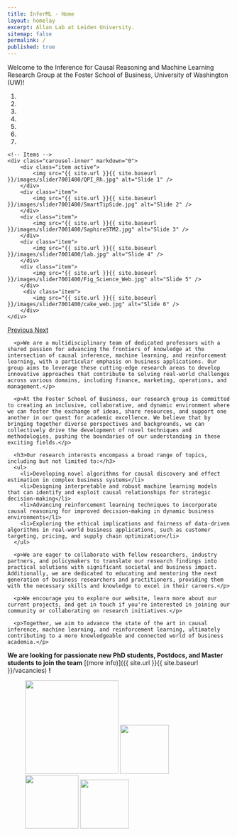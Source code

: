 ```yaml
---
title: InferML - Home
layout: homelay
excerpt: Allan Lab at Leiden University.
sitemap: false
permalink: /
published: true
---
```


Welcome to the Inference for Causal Reasoning and Machine Learning Research Group at the Foster School of Business, University of Washington (UW)!






<div markdown="0" id="carousel" class="carousel slide" data-ride="carousel" data-interval="4000" data-pause="hover" >
    <!-- Menu -->
    <ol class="carousel-indicators">
        <li data-target="#carousel" data-slide-to="0" class="active"></li>
        <li data-target="#carousel" data-slide-to="1"></li>
        <li data-target="#carousel" data-slide-to="2"></li>
        <li data-target="#carousel" data-slide-to="3"></li>
        <li data-target="#carousel" data-slide-to="4"></li>
        <li data-target="#carousel" data-slide-to="5"></li>
        <li data-target="#carousel" data-slide-to="6"></li>
    </ol>

    <!-- Items -->
    <div class="carousel-inner" markdown="0">
        <div class="item active">
            <img src="{{ site.url }}{{ site.baseurl }}/images/slider7001400/QPI_Rh.jpg" alt="Slide 1" />
        </div>
        <div class="item">
            <img src="{{ site.url }}{{ site.baseurl }}/images/slider7001400/SmartTipSide.jpg" alt="Slide 2" />
        </div>
        <div class="item">
            <img src="{{ site.url }}{{ site.baseurl }}/images/slider7001400/SaphireSTM2.jpg" alt="Slide 3" />
        </div>
        <div class="item">
            <img src="{{ site.url }}{{ site.baseurl }}/images/slider7001400/lab.jpg" alt="Slide 4" />
        </div>
        <div class="item">
            <img src="{{ site.url }}{{ site.baseurl }}/images/slider7001400/Fig_Science_Web.jpg" alt="Slide 5" />
        </div>       
         <div class="item">
            <img src="{{ site.url }}{{ site.baseurl }}/images/slider7001400/cake_web.jpg" alt="Slide 6" />
        </div>
    </div>
  <a class="left carousel-control" href="#carousel" role="button" data-slide="prev">
    <span class="glyphicon glyphicon-chevron-left" aria-hidden="true"></span>
    <span class="sr-only">Previous</span>
  </a>
  <a class="right carousel-control" href="#carousel" role="button" data-slide="next">
    <span class="glyphicon glyphicon-chevron-right" aria-hidden="true"></span>
    <span class="sr-only">Next</span>
  </a>
</div>


      <p>We are a multidisciplinary team of dedicated professors with a shared passion for advancing the frontiers of knowledge at the intersection of causal inference, machine learning, and reinforcement learning, with a particular emphasis on business applications. Our group aims to leverage these cutting-edge research areas to develop innovative approaches that contribute to solving real-world challenges across various domains, including finance, marketing, operations, and management.</p>

      <p>At the Foster School of Business, our research group is committed to creating an inclusive, collaborative, and dynamic environment where we can foster the exchange of ideas, share resources, and support one another in our quest for academic excellence. We believe that by bringing together diverse perspectives and backgrounds, we can collectively drive the development of novel techniques and methodologies, pushing the boundaries of our understanding in these exciting fields.</p>

      <h3>Our research interests encompass a broad range of topics, including but not limited to:</h3>
      <ul>
        <li>Developing novel algorithms for causal discovery and effect estimation in complex business systems</li>
        <li>Designing interpretable and robust machine learning models that can identify and exploit causal relationships for strategic decision-making</li>
        <li>Advancing reinforcement learning techniques to incorporate causal reasoning for improved decision-making in dynamic business environments</li>
        <li>Exploring the ethical implications and fairness of data-driven algorithms in real-world business applications, such as customer targeting, pricing, and supply chain optimization</li>
      </ul>

      <p>We are eager to collaborate with fellow researchers, industry partners, and policymakers to translate our research findings into practical solutions with significant societal and business impact. Additionally, we are dedicated to educating and mentoring the next generation of business researchers and practitioners, providing them with the necessary skills and knowledge to excel in their careers.</p>

      <p>We encourage you to explore our website, learn more about our current projects, and get in touch if you're interested in joining our community or collaborating on research initiatives.</p>

      <p>Together, we aim to advance the state of the art in causal inference, machine learning, and reinforcement learning, ultimately contributing to a more knowledgeable and connected world of business academia.</p>



 **We are  looking for passionate new PhD students, Postdocs, and Master students to join the team** [(more info)]({{ site.url }}{{ site.baseurl }}/vacancies) **!**



<figure class="fourth">
  <img src="{{ site.url }}{{ site.baseurl }}/images/logopic/Logo_Leiden.jpg" style="width: 210px">
  <img src="{{ site.url }}{{ site.baseurl }}/images/logopic/Logo_Nanofront.jpg" style="width: 110px">
  <img src="{{ site.url }}{{ site.baseurl }}/images/logopic/Logo_NWO.jpg" style="width: 120px">
  <img src="{{ site.url }}{{ site.baseurl }}/images/logopic/Logo_ERC.jpg" style="width: 110px">
</figure>
